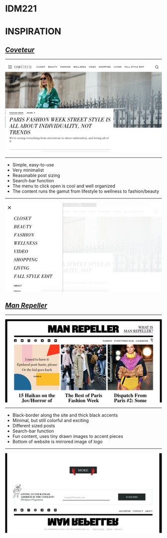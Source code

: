 # IDM221
# INSPIRATION
## [*Coveteur*](http://coveteur.com/)
***
![alt text](https://github.com/rachaelcortese/IDM221/blob/master/Screen%20Shot%202017-09-29%20at%201.06.43%20PM.png)
***
+ Simple, easy-to-use
+ Very minimalist
+ Reasonable post sizing
+ Search-bar function
+ The menu to click open is cool and well organized
+ The content runs the gamut from lifestyle to wellness to fashion/beauty
***
![alt text](https://github.com/rachaelcortese/IDM221/blob/master/Screen%20Shot%202017-09-29%20at%201.10.47%20PM.png)

## [*Man Repeller*](http://www.manrepeller.com/)
***
![alt text](https://github.com/rachaelcortese/IDM221/blob/master/Screen%20Shot%202017-09-29%20at%201.40.35%20PM.png)
***
+ Black-border along the site and thick black accents
+ Minimal, but still colorful and exciting
+ Different sized posts
+ Search-bar function
+ Fun content, uses tiny drawn images to accent pieces
+ Bottom of website is mirrored image of logo
***
![alt text](https://github.com/rachaelcortese/IDM221/blob/master/Screen%20Shot%202017-09-29%20at%201.42.38%20PM.png)

